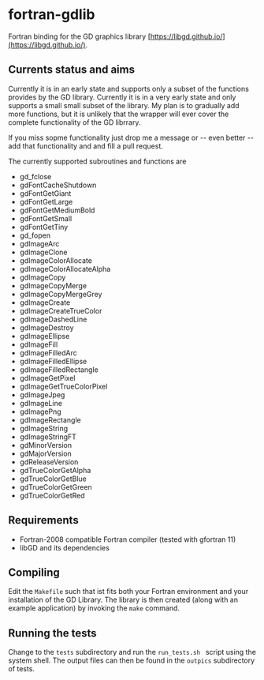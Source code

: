 # fortran-gdlib
Fortran binding for the GD graphics library [https://libgd.github.io/](https://libgd.github.io/).

## Currents status and aims

Currently it is in an early state and supports only 
a subset of the functions provides by the GD library.
Currently it is in a very early state and only supports 
a small small subset of the library.
My plan is to gradually add more functions, but it is unlikely that the wrapper will ever
cover the complete functionality of the GD librrary.

If you miss sopme functionality just drop me a message or -- even better -- add that functionality and
and fill a pull request.

The currently supported subroutines and functions are

* gd_fclose
* gdFontCacheShutdown
* gdFontGetGiant
* gdFontGetLarge
* gdFontGetMediumBold
* gdFontGetSmall
* gdFontGetTiny
* gd_fopen
* gdImageArc
* gdImageClone
* gdImageColorAllocate
* gdImageColorAllocateAlpha
* gdImageCopy
* gdImageCopyMerge
* gdImageCopyMergeGrey
* gdImageCreate
* gdImageCreateTrueColor
* gdImageDashedLine
* gdImageDestroy
* gdImageEllipse
* gdImageFill
* gdImageFilledArc
* gdImageFilledEllipse
* gdImageFilledRectangle
* gdImageGetPixel
* gdImageGetTrueColorPixel
* gdImageJpeg
* gdImageLine
* gdImagePng
* gdImageRectangle
* gdImageString
* gdImageStringFT
* gdMinorVersion
* gdMajorVersion
* gdReleaseVersion
* gdTrueColorGetAlpha
* gdTrueColorGetBlue
* gdTrueColorGetGreen
* gdTrueColorGetRed 

## Requirements
* Fortran-2008 compatible Fortran compiler (tested with gfortran 11)
* libGD and its dependencies

## Compiling
Edit the ```Makefile``` such that ist fits both your Fortran environment and your installation of the GD Library.
The library is then created (along with an example application) by invoking the ```make``` command.

## Running the tests
Change to the ```tests``` subdirectory and run the ```run_tests.sh ``` script using the system shell. The output files can 
then be found in the ```outpics``` subdirectory of tests.
